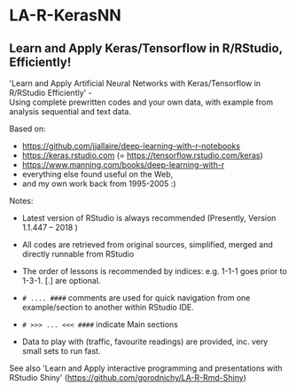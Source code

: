 # LA-R-KerasNN
Learn and Apply Keras/Tensorflow in R/RStudio, Efficiently!
---
'Learn and Apply Artificial Neural Networks with Keras/Tensorflow in R/RStudio Efficiently'    -   
Using complete prewritten codes and your own data, with example from analysis sequential and text data.   

Based on:
- https://github.com/jjallaire/deep-learning-with-r-notebooks
- https://keras.rstudio.com (= https://tensorflow.rstudio.com/keras)
- https://www.manning.com/books/deep-learning-with-r
- everything else found useful on the Web, 
- and my own work back from 1995-2005 :)


Notes:
- Latest version of RStudio is always recommended (Presently, Version 1.1.447 – 2018 )
- All codes are retrieved from original sources, simplified, merged and directly runnable from RStudio

- The order of lessons is recommended by indices: e.g. 1-1-1 goes prior to 1-3-1. [.] are optional.
- `# .... ####` comments are used for quick navigation from one example/section to another within RStudio IDE.
- `# >>> ... <<< ####` indicate Main sections
- Data to play with (traffic, favourite readings) are provided, inc. very small sets to run fast.

See also 'Learn and Apply interactive programming and presentations  with RStudio Shiny' (https://github.com/gorodnichy/LA-R-Rmd-Shiny)

